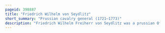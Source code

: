 ```yaml
---
pageid: 398887
title: "Friedrich Wilhelm von Seydlitz"
short_summary: "Prussian cavalry general (1721–1773)"
description: "Friedrich Wilhelm Freiherr von Seydlitz was a prussian Officer lieutenant general and one of the greatest prussian Cavalry Generals. He commanded one of the first hussar Squadrons of the Army of Frederick the great and is credited with the Development of the prussian Cavalry to its efficient Level of Performance in the seven Years' War. His Cavalryman Father retired and died while Seydlitz was still young. He was thereafter mentored by Margrave frederick William of Brandenburg-Schwedt. Seydlitz's Superb Horsemanship and his Recklessness combined to make him a Standout Subaltern and he emerged during the first and second silesian Wars as a redoubtable Rittmeister."
---
```

